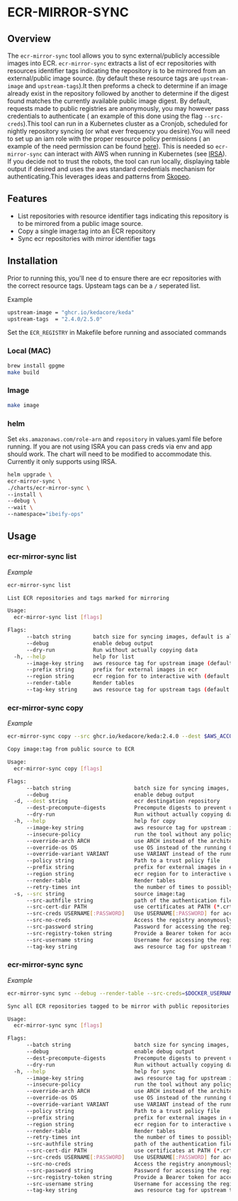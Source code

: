 # ECR-MIRROR-SYNC

## **Overview**

The `ecr-mirror-sync` tool allows you to sync external/publicly accessible images into ECR. `ecr-mirror-sync` extracts a list of ecr repositories with resources identifier tags indicating the repository is to be mirrored from an external/public image source. (by default these resource tags are `upstream-image` and `upstream-tags`).It then preforms a check to determine if an image already exist in the repository followed by another to determine if the digest found matches the currently available public image digest. By default, requests made to public registries are anonymously, you may however pass credentials to authenticate ( an example of this done using the flag `--src-creds`).This tool can run in a Kubernetes cluster as a Cronjob, scheduled for nightly repository syncing (or what ever frequency you desire).You will need to set up an iam role with the proper resource policy permissions ( an example of the need permission can be found [here](aws/iam-policy.json)). This is needed so `ecr-mirror-sync` can interact with AWS when running in Kubernetes (see [IRSA](https://docs.aws.amazon.com/eks/latest/userguide/specify-service-account-role.html)). If you decide not to trust the robots, the tool can run locally, displaying table output if desired and uses the aws standard credentials mechanism for authenticating.This leverages ideas and patterns from [Skopeo](https://github.com/containers/skopeo).

## **Features**

-  List repositories with resource identifier tags indicating this repository is to be mirrored from a public image source.
-  Copy a single image:tag into an ECR repository
-  Sync ecr repositories with mirror identifier tags 


## **Installation**

Prior to running this, you'll nee d to ensure there are ecr repositories with the correct resource tags. Upsteam tags can be a `/` seperated list.  

Example 
```bash
upstream-image = "ghcr.io/kedacore/keda"
upstream-tags  = "2.4.0/2.5.0"
```

Set the `ECR_REGISTRY` in Makefile before running and associated commands

### Local (MAC)

```bash
brew install gpgme
make build 
```
### Image 

```bash
make image 
```
### helm 

Set `eks.amazonaws.com/role-arn` and `repository` in values.yaml file before running. If you are not using ISRA you can pass creds via env and app should work. The chart will need to be modified to accommodate this. Currently it only supports using IRSA.

```bash
helm upgrade \
ecr-mirror-sync \ 
./charts/ecr-mirror-sync \
--install \
--debug \
--wait \
--namespace="ibeify-ops" 
```

## **Usage**

### **ecr-mirror-sync list**

*Example*
```bash
ecr-mirror-sync list  
```

```bash
List ECR repositories and tags marked for mirroring

Usage:
  ecr-mirror-sync list [flags]

Flags:
      --batch string       batch size for syncing images, default is all
      --debug              enable debug output
      --dry-run            Run without actually copying data
  -h, --help               help for list
      --image-key string   aws resource tag for upstream image (default "upstream-image")
      --prefix string      prefix for external images in ecr
      --region string      ecr region for to interactive with (default "us-east-1")
      --render-table       Render tables
      --tag-key string     aws resource tag for upstream tags (default "upstream-tags")
```

### **ecr-mirror-sync copy**

*Example*
```bash
ecr-mirror-sync copy --src ghcr.io/kedacore/keda:2.4.0 --dest $AWS_ACCOUNT_ID.dkr.ecr.us-east-1.amazonaws.com/external/ghcr.io/kedacore/keda --policy=./docker/default-policy.json --render-table --dry-run
```

```bash
Copy image:tag from public source to ECR

Usage:
  ecr-mirror-sync copy [flags]

Flags:
      --batch string                    batch size for syncing images, default is all
      --debug                           enable debug output
  -d, --dest string                     ecr destingation repository
      --dest-precompute-digests         Precompute digests to prevent uploading layers already on the registry using the 'docker' transport. (default true)
      --dry-run                         Run without actually copying data
  -h, --help                            help for copy
      --image-key string                aws resource tag for upstream image (default "upstream-image")
      --insecure-policy                 run the tool without any policy check
      --override-arch ARCH              use ARCH instead of the architecture of the machine for choosing images (default "amd64")
      --override-os OS                  use OS instead of the running OS for choosing images (default "linux")
      --override-variant VARIANT        use VARIANT instead of the running architecture variant for choosing images
      --policy string                   Path to a trust policy file
      --prefix string                   prefix for external images in ecr
      --region string                   ecr region for to interactive with (default "us-east-1")
      --render-table                    Render tables
      --retry-times int                 the number of times to possibly retry
  -s, --src string                      source image:tag
      --src-authfile string             path of the authentication file. Default is ${XDG_RUNTIME_DIR}/containers/auth.json
      --src-cert-dir PATH               use certificates at PATH (*.crt, *.cert, *.key) to connect to the registry or daemon
      --src-creds USERNAME[:PASSWORD]   Use USERNAME[:PASSWORD] for accessing the registry
      --src-no-creds                    Access the registry anonymously
      --src-password string             Password for accessing the registry
      --src-registry-token string       Provide a Bearer token for accessing the registry
      --src-username string             Username for accessing the registry
      --tag-key string                  aws resource tag for upstream tags (default "upstream-tags")

```
### **ecr-mirror-sync sync**

*Example*
```bash
ecr-mirror-sync sync --debug --render-table --src-creds=$DOCKER_USERNAME:$DOCKER_PASSWORD --policy=./docker/default-policy.json --dry-run
```

```bash
Sync all ECR repositories tagged to be mirror with public repositories

Usage:
  ecr-mirror-sync sync [flags]

Flags:
      --batch string                    batch size for syncing images, default is all
      --debug                           enable debug output
      --dest-precompute-digests         Precompute digests to prevent uploading layers already on the registry using the 'docker' transport. (default true)
      --dry-run                         Run without actually copying data
  -h, --help                            help for sync
      --image-key string                aws resource tag for upstream image (default "upstream-image")
      --insecure-policy                 run the tool without any policy check
      --override-arch ARCH              use ARCH instead of the architecture of the machine for choosing images (default "amd64")
      --override-os OS                  use OS instead of the running OS for choosing images (default "linux")
      --override-variant VARIANT        use VARIANT instead of the running architecture variant for choosing images
      --policy string                   Path to a trust policy file
      --prefix string                   prefix for external images in ecr
      --region string                   ecr region for to interactive with (default "us-east-1")
      --render-table                    Render tables
      --retry-times int                 the number of times to possibly retry
      --src-authfile string             path of the authentication file. Default is ${XDG_RUNTIME_DIR}/containers/auth.json
      --src-cert-dir PATH               use certificates at PATH (*.crt, *.cert, *.key) to connect to the registry or daemon
      --src-creds USERNAME[:PASSWORD]   Use USERNAME[:PASSWORD] for accessing the registry
      --src-no-creds                    Access the registry anonymously
      --src-password string             Password for accessing the registry
      --src-registry-token string       Provide a Bearer token for accessing the registry
      --src-username string             Username for accessing the registry
      --tag-key string                  aws resource tag for upstream tags (default "upstream-tags")
```